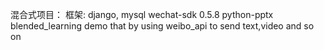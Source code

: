 混合式项目： 框架: django, mysql wechat-sdk 0.5.8 python-pptx blended_learning demo that by using weibo_api to send text,video and so on
